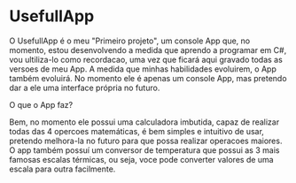 # UsefullApp

O UsefullApp é o meu "Primeiro projeto", um console App que, no momento, estou desenvolvendo a medida que aprendo
a programar em C#, vou ultiliza-lo como recordacao, uma vez que ficará aqui gravado todas as versoes de meu App. A medida
que minhas habilidades evoluirem, o App também evoluirá. No momento ele é apenas um console App, mas pretendo dar a ele uma 
interface própria no futuro.

O que o App faz?

Bem, no momento ele possui uma calculadora imbutida, capaz de realizar todas das 4 opercoes matemáticas, é bem simples e intuitivo
de usar, pretendo melhora-la no futuro para que possa realizar operacoes maiores. O app também possuí um conversor de temperatura
que possui as 3 mais famosas escalas térmicas, ou seja, voce pode converter valores de uma escala para outra facilmente.
